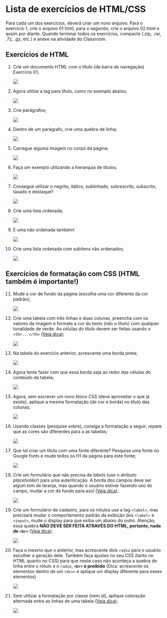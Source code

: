 # Lista de exercícios de HTML/CSS

Para cada um dos exercícios, deverá criar um novo arquivo. Para o exercício 1, crie o arquivo 01.html, para o segundo, crie o arquivo 02.html e assim por diante. Quando terminar todos os exercícios, compacte (.zip, .rar, .7z, .gz, etc.) e anexe na atividade do Classroom.

## Exercícios de HTML

1. Crie um documento HTML com o título (da barra de navegação) Exercício 01;
   
   ![](imgs/01.png)
2. Agora utilize a tag para título, como no exemplo abaixo;
   
   ![](imgs/02.png)
3. Crie parágrafos;

   ![](imgs/03.png)
4. Dentro de um parágrafo, crie uma quebra de linha;

   ![](imgs/04.png)
5. Carregue alguma imagem no corpo da página;

   ![](imgs/05.png)
6. Faça um exemplo utilizando a hierarquia de títulos;

   ![](imgs/06.png)
7. Consegue utilizar o negrito, itálico, sublinhado, sobrescrito, subscrito, taxado e destaque?

   ![](imgs/07.png)
8. Crie uma lista ordenada;

   ![](imgs/08.png)
9.  E uma não ordenada também!
  
    ![](imgs/09.png)

10. Crie uma lista ordenada com subitens não ordenados;

    ![](imgs/10.png)
    
## Exercícios de formatação com CSS (HTML também é importante!)
11. Mude a cor de fundo da página (escolha uma cor diferente da cor padrão);

    ![](imgs/11.png)
12. Crie uma tabela com três linhas e duas colunas, preencha com os valores da imagem e formate a cor do texto (não o título) com qualquer tonalidade de verde. As células do título devem ser feitas usando o `<th>...</th>` ([Veja dica](https://www.homehost.com.br/blog/criar-sites/tabela-html/));

    ![](imgs/12.png)
13. Na tabela do exercício anterior, acrescente uma borda preta;

    ![](imgs/13.png)
14. Agora tente fazer com que essa borda seja ao redor das células do conteúdo da tabela;

    ![](imgs/14.png)
15. Agora, sem escrever um novo bloco CSS (deve aproveitar o que já existe), aplique a mesma formatação (de cor e borda) no título das colunas;

    ![](imgs/15.png)
16. Usando classes (pesquise sobre), consiga a formatação a seguir, repare que as cores são diferentes para a as tabelas;

    ![](imgs/16.png)
17. Que tal criar um título com uma fonte diferente? Pesquise uma fonte no Google fonts e mude todos os H1 da página para este fonte;

    ![](imgs/17.png)
18. Crie um formulário que não precisa de *labels* (use o atributo *placeholder*) para uma autenticação. A borda dos campos deve ser algum tom de laranja, mas quando o usuário estiver fazendo uso do campo, mudar a cor de fundo para azul ([Veja dica](https://developer.mozilla.org/pt-BR/docs/Web/CSS/:focus));

    ![](imgs/18.png)
19. Crie um formulário de cadastro, para os rótulos use a tag `<label>`, mas precisará mudar o comportamento padrão da exibição dos `<label>` e `<input>`, mude o display para que exiba um abaixo do outro. Atenção, essa quebra **NÃO DEVE SER FEITA ATRAVÉS DO HTML, portanto, nada de `<br>`** ([Veja dica](https://www.maujor.com/tutorial/propriedade-css-display.php));

    ![](imgs/19.png)
20. Faça o mesmo que o anterior, mas acrescente dois `radio` para o usuário escolher a geração dele. Também faça ajustes no seu CSS (tanto no HTML quanto no CSS) para que neste caso não aconteça a quebra de linha entre o rótulo e o `radio`, **`<br>` é proibido** (Dica: acrescente os elementos dentro de um `<div>` e aplique um display diferente para esses elementos)

    ![](imgs/20.png)
21. Sem utilizar a formatação por classe (nem id), aplique coloração alternada entre as linhas de uma tabela ([Veja dica](https://developer.mozilla.org/pt-BR/docs/Web/CSS/:nth-child));

    ![](imgs/21.png)